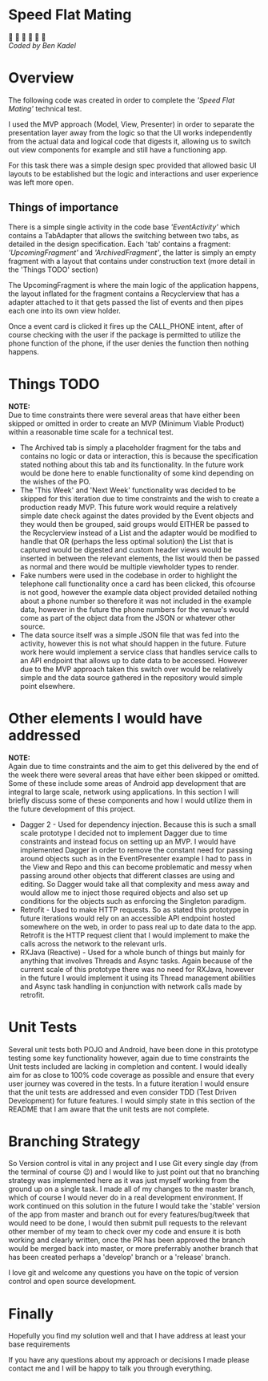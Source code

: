# Speed Flat Mating
:couple: :couple: :couple: :couple: :couple: :couple:
<br> *Coded by Ben Kadel* <br>

# Overview
The following code was created in order to complete the *'Speed Flat Mating'* technical test.

I used the MVP approach (Model, View, Presenter) in order to separate the presentation layer away from the logic so that the UI works independently from the actual data and logical code that digests it, allowing us to switch out view components for example and still have a functioning app.

For this task there was a simple design spec provided that allowed basic UI layouts to be established but the logic and interactions and user experience was left more open.

## Things of importance
There is a simple single activity in the code base *'EventActivity'* which contains a TabAdapter that allows the switching between two tabs, as detailed in the design specification. Each 'tab' contains a fragment: *'UpcomingFragment'* and *'ArchivedFragment'*, the latter is simply an empty fragment with a layout that contains under construction text (more detail in the 'Things TODO' section)

The UpcomingFragment is where the main logic of the application happens, the layout inflated for the fragment contains a Recyclerview that has a adapter attached to it that gets passed the list of events and then pipes each one into its own view holder.

Once a event card is clicked it fires up the CALL_PHONE intent, after of course checking with the user if the package is permitted to utilize the phone function of the phone, if the user denies the function then nothing happens.

# Things TODO
**NOTE:**<br>
Due to time constraints there were several areas that have either been skipped or omitted in order to create an MVP (Minimum Viable Product) within a reasonable time scale for a technical test.

* The Archived tab is simply a placeholder fragment for the tabs and contains no logic or data or interaction, this is because the specification stated nothing about this tab and its functionality. In the future work would be done here to enable functionality of some kind depending on the wishes of the PO.
* The 'This Week' and 'Next Week' functionality was decided to be skipped for this iteration due to time constraints and the wish to create a production ready MVP. This future work would require a relatively simple date check against the dates provided by the Event objects and they would then be grouped, said groups would EITHER be passed to the Recyclerview instead of a List<Event> and the adapter would be modified to handle that OR (perhaps the less optimal solution) the List<Event> that is captured would be digested and custom header views would be inserted in between the relevant elements, the list would then be passed as normal and there would be multiple viewholder types to render.
* Fake numbers were used in the codebase in order to highlight the telephone call functionality once a card has been clicked, this ofcourse is not good, however the example data object provided detailed nothing about a phone number so therefore it was not included in the example data, however in the future the phone numbers for the venue's would come as part of the object data from the JSON or whatever other source.
* The data source itself was a simple JSON file that was fed into the activity, however this is not what should happen in the future. Future work here would implement a service class that handles service calls to an API endpoint that allows up to date data to be accessed. However due to the MVP approach taken this switch over would be relatively simple and the data source gathered in the repository would simple point elsewhere.

# Other elements I would have addressed
**NOTE:**<br>
Again due to time constraints and the aim to get this delivered by the end of the week there were several areas that have either been skipped or omitted. Some of these include some areas of Android app development that are integral to large scale, network using applications. In this section I will briefly discuss some of these components and how I would utilize them in the future development of this project.

* Dagger 2 - Used for dependency injection. Because this is such a small scale prototype I decided not to implement Dagger due to time constraints and instead focus on setting up an MVP. I would have implemented Dagger in order to remove the constant need for passing around objects such as in the EventPresenter example I had to pass in the View and Repo and this can become problematic and messy when passing around other objects that different classes are using and editing. So Dagger would take all that complexity and mess away and would allow me to inject those required objects and also set up conditions for the objects such as enforcing the Singleton paradigm.
* Retrofit - Used to make HTTP requests. So as stated this prototype in future iterations would rely on an accessible API endpoint hosted somewhere on the web, in order to pass real up to date data to the app. Retrofit is the HTTP request client that I would implement to make the calls across the network to the relevant urls.
* RXJava (Reactive) - Used for a whole bunch of things but mainly for anything that involves Threads and Async tasks. Again because of the current scale of this prototype there was no need for RXJava, however in the future I would implement it using its Thread management abilities and Async task handling in conjunction with network calls made by retrofit.

# Unit Tests
Several unit tests both POJO and Android, have been done in this prototype testing some key functionality however, again due to time constraints the Unit tests included are lacking in completion and content. I would ideally aim for as close to 100% code coverage as possible and ensure that every user journey was covered in the tests. In a future iteration I would ensure that the unit tests are addressed and even consider TDD (Test Driven Development) for future features. I would simply state in this section of the README that I am aware that the unit tests are not complete.

# Branching Strategy
So Version control is vital in any project and I use Git every single day (from the terminal of course :wink:) and I would like to just point out that no branching strategy was implemented here as it was just myself working from the ground up on a single task. I made all of my changes to the master branch, which of course I would never do in a real development environment. If work continued on this solution in the future I would take the 'stable' version of the app from master and branch out for every features/bug/tweek that would need to be done, I would then submit pull requests to the relevant other member of my team to check over my code and ensure it is both working and clearly written, once the PR has been approved the branch would be merged back into master, or more preferrably another branch that has been created perhaps a 'develop' branch or a 'release' branch.

I love git and welcome any questions you have on the topic of version control and open source development.

# Finally
Hopefully you find my solution well and that I have address at least your base requirements

If you have any questions about my approach or decisions I made please contact me and I will be happy to talk you through everything.